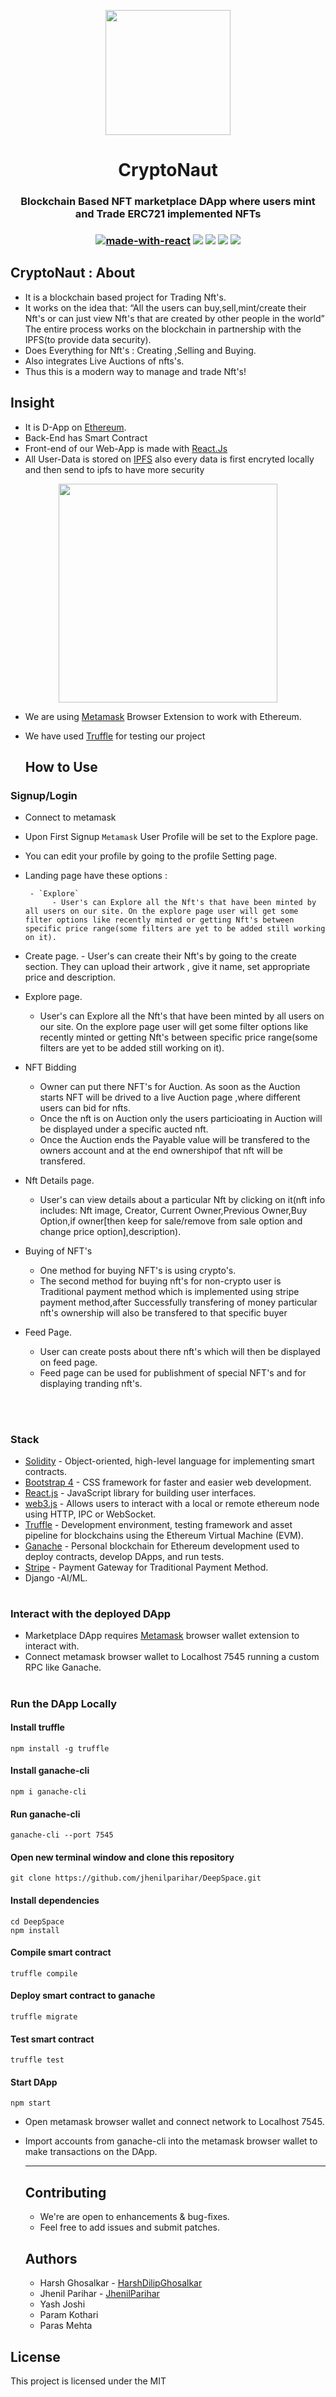 <p align="center">
 
<img height=200px src="https://raw.githubusercontent.com/jhenilparihar/DeepSpace/master/src/components/Navbar/assets/image.png?token=GHSAT0AAAAAAB4WGLCGZU5HHQGCQ2KWEACMY7ZVVUA" >         
        </p>
<h1 align="center"> CryptoNaut </h1>
<h3 align="center"> Blockchain Based NFT marketplace DApp where users mint and Trade ERC721 implemented NFTs<h3>

<div align="center">
  
 
  [![made-with-react](https://img.shields.io/badge/React-16.8.4-brightgreen.svg?style=for-the-badge)](https://github.com/facebook/create-react-app)
   [![](https://img.shields.io/badge/-Ethereum-lightgrey.svg?style=for-the-badge)](https://www.ethereum.org/)
    ![](https://img.shields.io/badge/Smart%20-Contract-lightgrey.svg?style=for-the-badge)
 ![](https://img.shields.io/github/forks/jhenilparihar/DeepSpace.svg?style=for-the-badge) 
  ![](https://img.shields.io/github/stars/jhenilparihar/DeepSpace.svg?style=for-the-badge) 
<!--   ![](https://img.shields.io/github/license/jhenilparihar/DeepSpace.svg?style=for-the-badge)
   -->
 </div>
  
  ## CryptoNaut : About
- It is a blockchain based project for Trading Nft's. 
- It works on the idea that: “All the users can buy,sell,mint/create their Nft's or can just view Nft's that are created by other people in the world” The entire process       works on the blockchain in partnership with the IPFS(to provide data security). 
- Does Everything for Nft's : Creating ,Selling and Buying.
- Also integrates Live Auctions of nfts's.
- Thus this is a modern way to manage and trade Nft's!
  
## Insight
- It is D-App on [Ethereum](https://www.ethereum.org/).
- Back-End has Smart Contract 
- Front-end of our Web-App is made with [React.Js](https://github.com/facebook/create-react-app)   
- All User-Data is stored on [IPFS](https://ipfs.io/) also every data is first encryted locally and then send to ipfs to have more security
<p align="center">
 <img height=350px  src="https://user-images.githubusercontent.com/83356501/180175122-36c84feb-f08e-4d9e-b0a6-cc9f176c643a.png" >

</p>


- We are using [Metamask](https://metamask.io/) Browser Extension to work with Ethereum.
- We have used [Truffle](https://www.trufflesuite.com/) for testing our project
  
  
  
  ## How to Use

### Signup/Login
- Connect to metamask

  
 - Upon First Signup `Metamask` User Profile will be set to the Explore page.
   
  
  - You can edit your profile by going to the profile Setting page.
  
  
  
  - Landing page have these options :
 
 
         - `Explore`
              - User's can Explore all the Nft's that have been minted by all users on our site. On the explore page user will get some filter options like recently minted or getting Nft's between specific price range(some filters are yet to be added still working on it).
 
- Create page.
      - User's can create their Nft's by going to the create section. They can upload their artwork , give it name, set appropriate price and description.
 

- Explore page.
    - User's can Explore all the Nft's that have been minted by all users on our site. On the explore page user will get some filter options like recently minted or getting Nft's between specific price range(some filters are yet to be added still working on it).
 
- NFT Bidding
    - Owner can put there NFT's for Auction. As soon as the Auction starts NFT will be drived to a live Auction page ,where different users can bid for nfts.
    - Once the nft is on Auction only the users particioating in Auction will be displayed under a specific aucted nft.
    - Once the Auction ends the Payable value will be transfered to the owners account and at the end ownershipof that nft will be transfered.
  
 

- Nft Details page.
    - User's can view details about a particular Nft by clicking on it(nft info includes: Nft image, Creator, Current Owner,Previous Owner,Buy Option,if owner[then keep for sale/remove from sale option and change price option],description).


- Buying of NFT's
    - One method for buying NFT's is using crypto's.
    - The second method for buying nft's for non-crypto user is Traditional payment method which is implemented using stripe payment method,after Successfully        transfering of money particular nft's ownership will also be transfered to that specific buyer
  

- Feed Page.
    - User can create posts about there nft's which will then be displayed on feed page.
    - Feed page can be used for publishment of special NFT's and for displaying tranding nft's.
 
<br>

#
### Stack
- [Solidity](https://docs.soliditylang.org/en/v0.7.6/) - Object-oriented, high-level language for implementing smart contracts.
- [Bootstrap 4](https://getbootstrap.com/) - CSS framework for faster and easier web development.
- [React.js](https://reactjs.org/) - JavaScript library for building user interfaces.
- [web3.js](https://web3js.readthedocs.io/en/v1.3.4/) - Allows users to interact with a local or remote ethereum node using HTTP, IPC or WebSocket.
- [Truffle](https://www.trufflesuite.com/truffle) - Development environment, testing framework and asset pipeline for blockchains using the Ethereum Virtual Machine (EVM).
- [Ganache](https://www.trufflesuite.com/ganache) - Personal blockchain for Ethereum development used to deploy contracts, develop DApps, and run tests.
- [Stripe](https://dashboard.stripe.com/test/dashboard) - Payment Gateway for Traditional Payment Method.
- Django -AI/ML.
#
### Interact with the deployed DApp
- Marketplace DApp requires [Metamask](https://metamask.io/) browser wallet extension to interact with.
- Connect metamask browser wallet to Localhost 7545 running a custom RPC like Ganache.
<!-- - Access Marketplace DApp at [NFT-marketplace]() and start minting your NFTs. -->
#
### Run the DApp Locally
#### Install truffle
```
npm install -g truffle
```
#### Install ganache-cli
```
npm i ganache-cli
```
#### Run ganache-cli
```
ganache-cli --port 7545
```
#### Open new terminal window and clone this repository
```
git clone https://github.com/jhenilparihar/DeepSpace.git
```
#### Install dependencies
```
cd DeepSpace
npm install
```
#### Compile smart contract
```
truffle compile
```
#### Deploy smart contract to ganache
```
truffle migrate
```
#### Test smart contract
```
truffle test
```
#### Start DApp
```
npm start
```
- Open metamask browser wallet and connect network to Localhost 7545.
- Import accounts from ganache-cli into the metamask browser wallet to make transactions on the DApp.

  -------------------------------------
  
  ## Contributing
  - We're are open to enhancements & bug-fixes.
  - Feel free to add issues and submit patches.
  ## Authors
  - Harsh Ghosalkar - [HarshDilipGhosalkar](https://github.com/HarshDilipGhosalkar)
  - Jhenil Parihar - [JhenilParihar](https://github.com/jhenilparihar)
  - Yash Joshi
  - Param Kothari
  - Paras Mehta
## License
This project is licensed under the MIT
